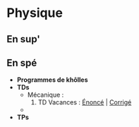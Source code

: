 # Physique 

## En sup'

## En spé
* **Programmes de khôlles**
* **TDs**
  * Mécanique :
      1. TD Vacances : [Énoncé](/physique/td/meca/khube_physics/td_vacances_corrige.pdf) | [Corrigé](/physique/td/meca/khube_physics/td_vacances_corrige.pdf)
  * 
* **TPs**

